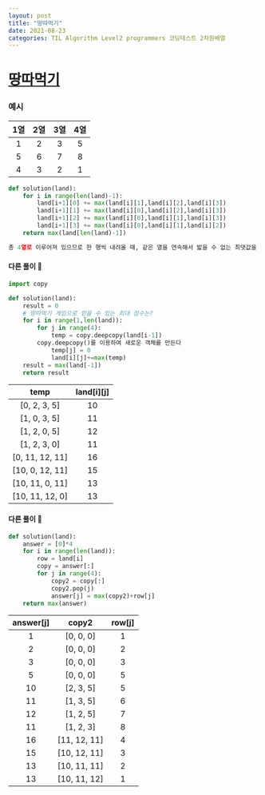 ```yaml
---
layout: post
title: "땅따먹기"
date: 2021-08-23
categories: TIL Algorithm Level2 programmers 코딩테스트 2차원배열
---
```


# [땅따먹기](https://programmers.co.kr/learn/courses/30/lessons/12913)

### 예시

| 1열 | 2열 | 3열 | 4열 |
| :-: | :-: | :-: | :-: |
|  1  |  2  |  3  |  5  |
|  5  |  6  |  7  |  8  |
|  4  |  3  |  2  |  1  |

```python
def solution(land):
    for i in range(len(land)-1):
        land[i+1][0] += max(land[i][1],land[i][2],land[i][3])
        land[i+1][1] += max(land[i][0],land[i][2],land[i][3])
        land[i+1][2] += max(land[i][0],land[i][1],land[i][3])
        land[i+1][3] += max(land[i][0],land[i][1],land[i][2])
    return max(land[len(land)-1])

총 4열로 이루어져 있으므로 한 행씩 내려올 때, 같은 열을 연속해서 밟을 수 없는 최댓값을 찾는다

```

#### 다른 풀이 👀

```python
import copy

def solution(land):
    result = 0
    # 땅따먹기 게임으로 얻을 수 있는 최대 점수는?
    for i in range(1,len(land)):
        for j in range(4):
            temp = copy.deepcopy(land[i-1])
        copy.deepcopy()를 이용하여 새로운 객체를 만든다
            temp[j] = 0
            land[i][j]+=max(temp)
    result = max(land[-1])
    return result
```

|      temp       | land[i][j] |
| :-------------: | :--------: |
|  [0, 2, 3, 5]   |     10     |
|  [1, 0, 3, 5]   |     11     |
|  [1, 2, 0, 5]   |     12     |
|  [1, 2, 3, 0]   |     11     |
| [0, 11, 12, 11] |     16     |
| [10, 0, 12, 11] |     15     |
| [10, 11, 0, 11] |     13     |
| [10, 11, 12, 0] |     13     |

#### 다른 풀이 👀

```python
def solution(land):
    answer = [0]*4
    for i in range(len(land)):
        row = land[i]
        copy = answer[:]
        for j in range(4):
            copy2 = copy[:]
            copy2.pop(j)
            answer[j] = max(copy2)+row[j]
    return max(answer)
```

| answer[j] |    copy2     | row[j] |
| :-------: | :----------: | :----: |
|     1     |  [0, 0, 0]   |   1    |
|     2     |  [0, 0, 0]   |   2    |
|     3     |  [0, 0, 0]   |   3    |
|     5     |  [0, 0, 0]   |   5    |
|    10     |  [2, 3, 5]   |   5    |
|    11     |  [1, 3, 5]   |   6    |
|    12     |  [1, 2, 5]   |   7    |
|    11     |  [1, 2, 3]   |   8    |
|    16     | [11, 12, 11] |   4    |
|    15     | [10, 12, 11] |   3    |
|    13     | [10, 11, 11] |   2    |
|    13     | [10, 11, 12] |   1    |
